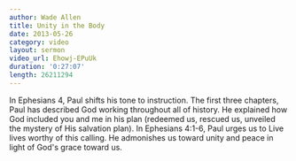 ```yaml
--- 
author: Wade Allen 
title: Unity in the Body 
date: 2013-05-26 
category: video
layout: sermon
video_url: Ehowj-EPuUk
duration: '0:27:07'
length: 26211294
---
```


In Ephesians 4, Paul shifts his tone to instruction. The first three chapters, Paul has described God working throughout all of history. He explained how God included you and me in his plan (redeemed us, rescued us, unveiled the mystery of His salvation plan). In Ephesians 4:1-6, Paul urges us to Live lives worthy of this calling. He admonishes us toward unity and peace in light of God's grace toward us.